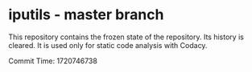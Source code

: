# iputils - master branch

This repository contains the frozen state of the repository.
Its history is cleared. It is used only for static code
analysis with Codacy.

Commit Time: 1720746738